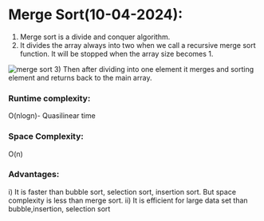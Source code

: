 # Merge Sort(10-04-2024):
1) Merge sort is a divide and conquer algorithm.
2) It divides the array always into two when we call a recursive merge sort function. It will be stopped when the array size becomes 1.

![merge sort](https://upload.wikimedia.org/wikipedia/commons/thumb/e/e6/Merge_sort_algorithm_diagram.svg/1024px-Merge_sort_algorithm_diagram.svg.png "merge sort")
3) Then after dividing into one element it merges and sorting element and returns back to the main array.
### Runtime complexity:
O(nlogn)- Quasilinear time
### Space Complexity:
O(n)
### Advantages:
i) It is faster than bubble sort, selection sort, insertion sort. But space complexity is less than merge sort.
ii) It is efficient for large data set than bubble,insertion, selection sort
